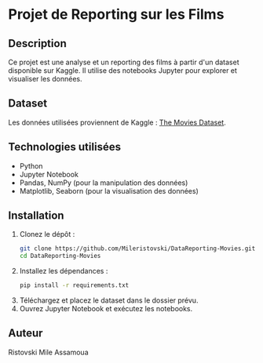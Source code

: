# Projet de Reporting sur les Films

## Description
Ce projet est une analyse et un reporting des films à partir d'un dataset disponible sur Kaggle. Il utilise des notebooks Jupyter pour explorer et visualiser les données.

## Dataset
Les données utilisées proviennent de Kaggle : [The Movies Dataset](https://www.kaggle.com/datasets/rounakbanik/the-movies-dataset).

## Technologies utilisées
- Python
- Jupyter Notebook
- Pandas, NumPy (pour la manipulation des données)
- Matplotlib, Seaborn (pour la visualisation des données)

## Installation
1. Clonez le dépôt :
   ```bash
   git clone https://github.com/Mileristovski/DataReporting-Movies.git
   cd DataReporting-Movies
   ```
2. Installez les dépendances :
   ```bash
   pip install -r requirements.txt
   ```
3. Téléchargez et placez le dataset dans le dossier prévu.
4. Ouvrez Jupyter Notebook et exécutez les notebooks.

## Auteur
Ristovski Mile
Assamoua 
